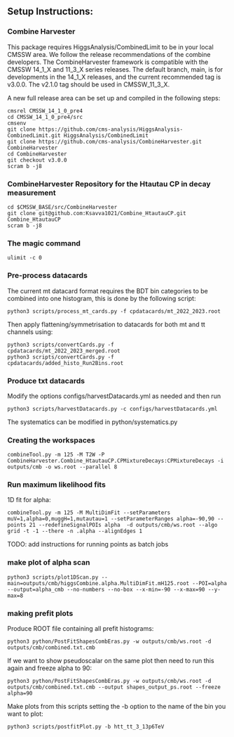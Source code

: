 ## Setup Instructions:


### Combine Harvester

This package requires HiggsAnalysis/CombinedLimit to be in your local CMSSW area. We follow the release recommendations of the combine developers. The CombineHarvester framework is compatible with the CMSSW 14_1_X and 11_3_X series releases. The default branch, main, is for developments in the 14_1_X releases, and the current recommended tag is v3.0.0. The v2.1.0 tag should be used in CMSSW_11_3_X.

A new full release area can be set up and compiled in the following steps:

```
cmsrel CMSSW_14_1_0_pre4
cd CMSSW_14_1_0_pre4/src
cmsenv
git clone https://github.com/cms-analysis/HiggsAnalysis-CombinedLimit.git HiggsAnalysis/CombinedLimit
git clone https://github.com/cms-analysis/CombineHarvester.git CombineHarvester
cd CombineHarvester
git checkout v3.0.0
scram b -j8
```

### CombineHarvester Repository for the Htautau CP in decay measurement

```
cd $CMSSW_BASE/src/CombineHarvester
git clone git@github.com:Ksavva1021/Combine_HtautauCP.git Combine_HtautauCP
scram b -j8
```

### The magic command

```
ulimit -c 0
```

### Pre-process datacards

The current mt datacard format requires the BDT bin categories to be combined into one histogram, this is done by the following script:

```
python3 scripts/process_mt_cards.py -f cpdatacards/mt_2022_2023.root
```


Then apply flattening/symmetrisation to datacards for both mt and tt channels using: 

```
python3 scripts/convertCards.py -f  cpdatacards/mt_2022_2023_merged.root
python3 scripts/convertCards.py -f  cpdatacards/added_histo_Run2Bins.root

```

### Produce txt datacards

Modify the options configs/harvestDatacards.yml as needed and then run
 
```
python3 scripts/harvestDatacards.py -c configs/harvestDatacards.yml 
```

The systematics can be modified in python/systematics.py


### Creating the workspaces

```
combineTool.py -m 125 -M T2W -P CombineHarvester.Combine_HtautauCP.CPMixtureDecays:CPMixtureDecays -i outputs/cmb -o ws.root --parallel 8
```

### Run maximum likelihood fits

1D fit for alpha:

```
combineTool.py -m 125 -M MultiDimFit --setParameters muV=1,alpha=0,muggH=1,mutautau=1 --setParameterRanges alpha=-90,90 --points 21 --redefineSignalPOIs alpha  -d outputs/cmb/ws.root --algo grid -t -1 --there -n .alpha --alignEdges 1
```

TODO: add instructions for running points as batch jobs

### make plot of alpha scan

```
python3 scripts/plot1DScan.py --main=outputs/cmb/higgsCombine.alpha.MultiDimFit.mH125.root --POI=alpha --output=alpha_cmb --no-numbers --no-box --x-min=-90 --x-max=90 --y-max=8
```

### making prefit plots

Produce ROOT file containing all prefit histograms:
```
python3 python/PostFitShapesCombEras.py -w outputs/cmb/ws.root -d outputs/cmb/combined.txt.cmb 
```

If we want to show pseudoscalar on the same plot then need to run this again and freeze alpha to 90:
```
python3 python/PostFitShapesCombEras.py -w outputs/cmb/ws.root -d outputs/cmb/combined.txt.cmb --output shapes_output_ps.root --freeze alpha=90
```

Make plots from this scripts setting the -b option to the name of the bin you want to plot:

```
python3 scripts/postfitPlot.py -b htt_tt_3_13p6TeV
```
